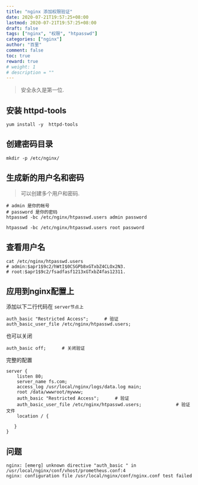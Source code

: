 ```yaml
---
title: "nginx 添加权限验证"
date: 2020-07-21T19:57:25+08:00
lastmod: 2020-07-21T19:57:25+08:00
draft: false
tags: ["nginx", "权限", "htpasswd"]
categories: ["nginx"]
author: "百里"
comment: false
toc: true
reward: true
# weight: 1
# description = ""
---
```


> 安全永久是第一位. 

## 安装 httpd-tools

````
yum install -y  httpd-tools 
````

## 创建密码目录

```
mkdir -p /etc/nginx/
```

## 生成新的用户名和密码

> 可以创建多个用户和密码.

```
# admin 是你的帐号
# password 是你的密码
htpasswd -bc /etc/nginx/htpasswd.users admin password

htpasswd -bc /etc/nginx/htpasswd.users root password
```

## 查看用户名

```
cat /etc/nginx/htpasswd.users 
# admin:$apr1$9c2/hWtI$0CSGPb8xGTxbZ4CLOx2N3.
# root:$apr1$9c2/fsadfasf1213xGTxbZ4fas12311.
```

## 应用到nginx配置上

添加以下二行代码在 `server节点上`

```
auth_basic "Restricted Access";      # 验证
auth_basic_user_file /etc/nginx/htpasswd.users;    
```

也可以关闭

```shell
auth_basic off;      # 关闭验证
```



完整的配置

```
server {
    listen 80;
    server_name fs.com;
    access_log /usr/local/nginx/logs/data.log main;
    root /data/wwwroot/mywww;
    auth_basic "Restricted Access";      # 验证
    auth_basic_user_file /etc/nginx/htpasswd.users;             # 验证文件
    location / {
     
   }
}

```

## 问题

```shell
nginx: [emerg] unknown directive "auth_basic " in /usr/local/nginx/conf/vhost/prometheus.conf:4
nginx: configuration file /usr/local/nginx/conf/nginx.conf test failed
```

